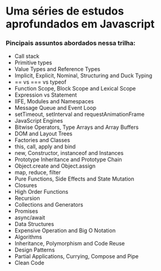 # Uma séries de estudos aprofundados em Javascript

### Pincipais assuntos abordados nessa trilha:

- Call stack
- Primitive types
- Value Types and Reference Types
- Implicit, Explicit, Nominal, Structuring and Duck Typing
- == vs === vs typeof
- Function Scope, Block Scope and Lexical Scope
- Expression vs Statement
- IIFE, Modules and Namespaces
- Message Queue and Event Loop
- setTimeout, setInterval and requestAnimationFrame
- JavaScript Engines
- Bitwise Operators, Type Arrays and Array Buffers
- DOM and Layout Trees
- Factories and Classes
- this, call, apply and bind
- new, Constructor, instanceof and Instances
- Prototype Inheritance and Prototype Chain
- Object.create and Object.assign
- map, reduce, filter
- Pure Functions, Side Effects and State Mutation
- Closures
- High Order Functions
- Recursion
- Collections and Generators
- Promises
- async/await
- Data Structures
- Expensive Operation and Big O Notation
- Algorithms
- Inheritance, Polymorphism and Code Reuse
- Design Patterns
- Partial Applications, Currying, Compose and Pipe
-  Clean Code